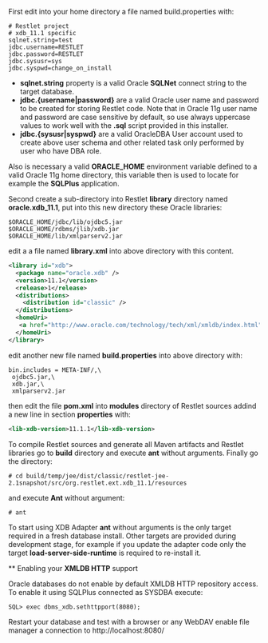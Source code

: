 First edit into your home directory a file named build.properties with:


```
# Restlet project
# xdb_11.1 specific
sqlnet.string=test
jdbc.username=RESTLET
jdbc.password=RESTLET
jdbc.sysusr=sys
jdbc.syspwd=change_on_install
```

 - __sqlnet.string__ property is a valid Oracle __SQLNet__ connect string to the target database.
 - __jdbc.{username|password}__ are a valid Oracle user name and password to be created for storing Restlet code. Note that in Oracle 11g user name and password are case sensitive by default, so use always uppercase values to work well with the __.sql__ script provided in this installer.
 - __jdbc.{sysusr|syspwd}__ are a valid OracleDBA User account used to create above user schema and other related task only performed by user who have DBA role.

Also is necessary a valid __ORACLE_HOME__ environment variable defined to a valid Oracle 11g home directory, this variable then is used to locate for example the __SQLPlus__ application.

Second create a sub-directory into Restlet __library__ directory named __oracle.xdb_11.1__, put into this new directory these Oracle libraries:


```
$ORACLE_HOME/jdbc/lib/ojdbc5.jar
$ORACLE_HOME/rdbms/jlib/xdb.jar
$ORACLE_HOME/lib/xmlparserv2.jar

```


edit a a file named __library.xml__ into above directory with this content.


```xml
<library id="xdb">
  <package name="oracle.xdb" />
  <version>11.1</version>
  <release>1</release>
  <distributions>
    <distribution id="classic" />
  </distributions>
  <homeUri>
   <a href="http://www.oracle.com/technology/tech/xml/xmldb/index.html">http://www.oracle.com/technology/tech/xml/xmldb/index.html</a>
  </homeUri>
</library>
```


edit another new file named __build.properties__ into above directory with:


```
bin.includes = META-INF/,\
 ojdbc5.jar,\
 xdb.jar,\
 xmlparserv2.jar

```

then edit the file __pom.xml__ into __modules__ directory of Restlet sources addind a new line in section __properties__ with:


```xml
<lib-xdb-version>11.1.1</lib-xdb-version>
```


To compile Restlet sources and generate all Maven artifacts and Restlet libraries go to __build__ directory and execute __ant__ without arguments.
Finally go the directory:


```
# cd build/temp/jee/dist/classic/restlet-jee-2.1snapshot/src/org.restlet.ext.xdb_11.1/resources

```

and execute __Ant__ without argument:

```
# ant

```


To start using XDB Adapter __ant__ without arguments is the only target required in a fresh database install. Other targets are provided during development stage, for example if you update the adapter code only the target __load-server-side-runtime__ is required to re-install it.


** Enabling your __XMLDB HTTP__ support


Oracle databases do not enable by default XMLDB HTTP repository access. To enable it using SQLPlus connected as SYSDBA execute:


```
SQL> exec dbms_xdb.sethttpport(8080);

```

Restart your database and test with a browser or any WebDAV enable file manager a connection to http://localhost:8080/
